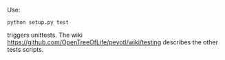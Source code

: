 Use:

    python setup.py test

triggers unittests. The wiki
    https://github.com/OpenTreeOfLife/peyotl/wiki/testing
describes the other tests scripts.

